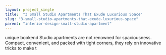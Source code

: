 ```yaml
---
layout: project_single
title:  "3 Small Studio Apartments That Exude Luxurious Space"
slug: "3-small-studio-apartments-that-exude-luxurious-space"
parent: "interior-design-small-studio-apartment"
---
```

unique bookend Studio apartments are not renowned for spaciousness. Compact, convenient, and packed with tight corners, they rely on innovative tricks to make t